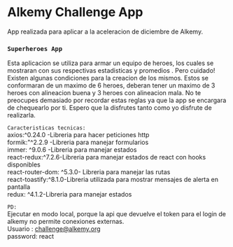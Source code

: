 # Alkemy Challenge App

App realizada para aplicar a la aceleracion de diciembre de Alkemy.

### `Superheroes App`

Esta aplicacion se utiliza para armar un equipo de heroes, los cuales se mostraran con sus
respectivas estadisticas y promedios .
Pero cuidado! Existen algunas condiciones para la creacion de los mismos. Estos se conformaran 
de un maximo de 6 heroes, deberan tener un maximo de 3 heroes con alineacion buena y  3 heroes
con alineacion mala. No te preocupes demasiado por recordar estas reglas ya que la app se 
encargara de chequearlo por ti. Espero que la disfrutes tanto como yo disfrute de realizarla.




`Caracteristicas tecnicas:`  
axios:^0.24.0 -Libreria para hacer peticiones http  
	 formik:"^2.2.9 -Libreria para manejar formularios  
	 immer: ^9.0.6 -Libreria para manejar estados  
	 react-redux:^7.2.6-Libreria para manejar estados de react con hooks disponibles  
	 react-router-dom: ^5.3.0- Libreria para manejar las rutas  
	 react-toastify:^8.1.0-Libreria utilizada para mostrar mensajes de alerta en pantalla  
	 redux: ^4.1.2-Libreria para manejar estados
	 
`PD:`  
Ejecutar en modo local, porque la api que devuelve el token para el login de alkemy no permite conexiones externas.  
Usuario : challenge@alkemy.org  
password: react  
